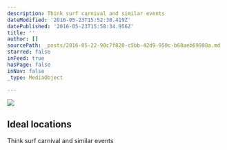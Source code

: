 ```yaml
---
description: Think surf carnival and similar events
dateModified: '2016-05-23T15:52:38.419Z'
datePublished: '2016-05-23T15:58:34.956Z'
title: ''
author: []
sourcePath: _posts/2016-05-22-90c7f820-c5bb-42d9-950c-b68aeb69988a.md
starred: false
inFeed: true
hasPage: false
inNav: false
_type: MediaObject

---
```

<article style=""><img src="https://the-grid-user-content.s3-us-west-2.amazonaws.com/ed53e563-616e-4068-a13a-994ef4311533.jpg" /><h1>Ideal locations</h1><p>Think surf carnival and similar events</p></article>